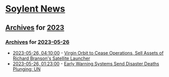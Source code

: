 # [Soylent News](../../../README.md)

## [Archives](../../index.md) for [2023](../index.md)

### [Archives](../../index.md) for [2023-05-26](index.md)

* [2023-05-26, 04:10:00](https://soylentnews.org/article.pl?sid=23/05/25/0441200&from=rss) - [Virgin Orbit to Cease Operations, Sell Assets of Richard Branson's Satellite Launcher](https://soylentnews.org/article.pl?sid=23/05/25/0441200&from=rss)
* [2023-05-26, 01:23:00](https://soylentnews.org/article.pl?sid=23/05/25/0436227&from=rss) - [Early Warning Systems Send Disaster Deaths Plunging: UN](https://soylentnews.org/article.pl?sid=23/05/25/0436227&from=rss)
